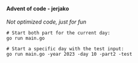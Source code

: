 #### Advent of code - jerjako

*Not optimized code, just for fun*

```
# Start both part for the current day:
go run main.go

# Start a specific day with the test input:
go run main.go -year 2023 -day 10 -part2 -test
```
